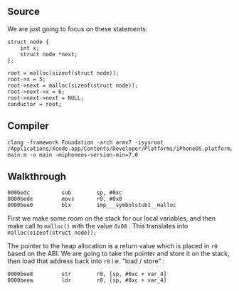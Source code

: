 ## Source
We are just going to focus on these statements: 

```
struct node {
    int x;
    struct node *next;
};

root = malloc(sizeof(struct node));
root->x = 5;
root->next = malloc(sizeof(struct node));
root->next->x = 6;
root->next->next = NULL;
conductor = root;
```
## Compiler
```
clang -framework Foundation -arch armv7 -isysroot /Applications/Xcode.app/Contents/Developer/Platforms/iPhoneOS.platform/Developer/SDKs/iPhoneOS.sdk/ main.m -o main -miphoneos-version-min=7.0
```
## Walkthrough

```
000bedc          sub        sp, #0xc
0000bede         movs       r0, #0x8
0000bee0         blx        imp___symbolstub1__malloc
```
First we make some room on the stack for our local variables, and then make call to ```malloc()``` with the value ```0x08``` .  This translates into ```malloc(sizeof(struct node));```

The pointer to the heap allocation is a return value which is placed in ```r0``` based on the ABI.  We are going to take the pointer and store it on the stack, then load that address back into ```r0``` i.e. "load / store" :

```
0000bee8         str        r0, [sp, #0xc + var_4]
0000beea         ldr        r0, [sp, #0xc + var_4]
```
